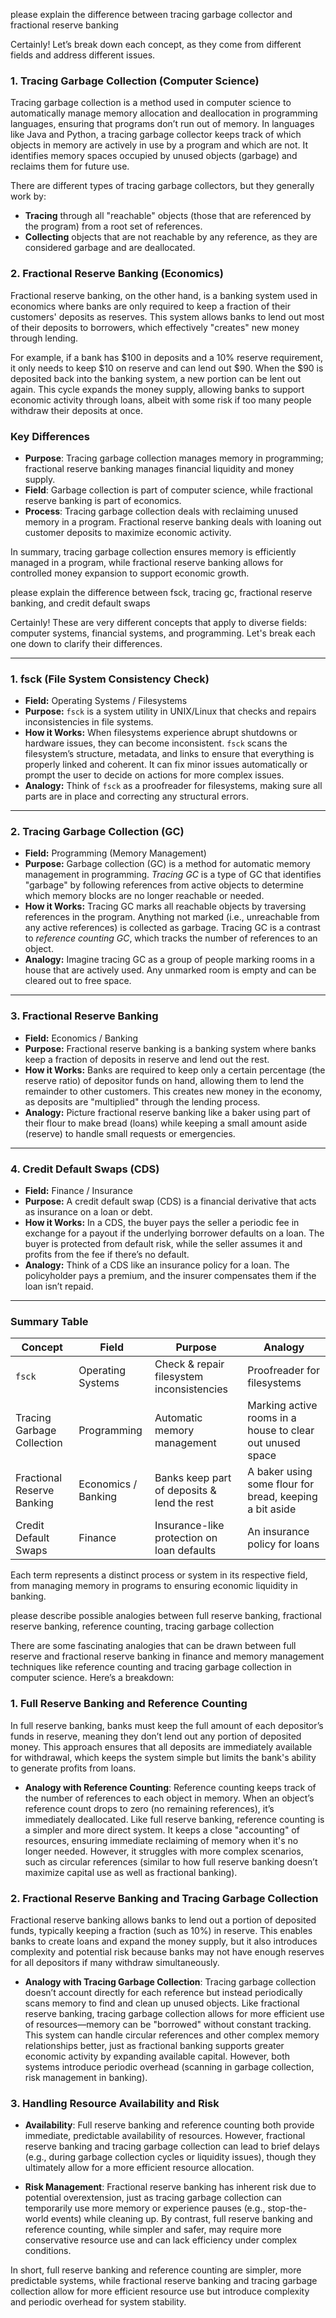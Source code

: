 please explain the difference between tracing garbage collector and fractional reserve banking


Certainly! Let’s break down each concept, as they come from different fields and address different issues.

### 1. Tracing Garbage Collection (Computer Science)
Tracing garbage collection is a method used in computer science to automatically manage memory allocation and deallocation in programming languages, ensuring that programs don’t run out of memory. In languages like Java and Python, a tracing garbage collector keeps track of which objects in memory are actively in use by a program and which are not. It identifies memory spaces occupied by unused objects (garbage) and reclaims them for future use.

There are different types of tracing garbage collectors, but they generally work by:
- **Tracing** through all "reachable" objects (those that are referenced by the program) from a root set of references.
- **Collecting** objects that are not reachable by any reference, as they are considered garbage and are deallocated.

### 2. Fractional Reserve Banking (Economics)
Fractional reserve banking, on the other hand, is a banking system used in economics where banks are only required to keep a fraction of their customers' deposits as reserves. This system allows banks to lend out most of their deposits to borrowers, which effectively "creates" new money through lending. 

For example, if a bank has $100 in deposits and a 10% reserve requirement, it only needs to keep $10 on reserve and can lend out $90. When the $90 is deposited back into the banking system, a new portion can be lent out again. This cycle expands the money supply, allowing banks to support economic activity through loans, albeit with some risk if too many people withdraw their deposits at once.

### Key Differences
- **Purpose**: Tracing garbage collection manages memory in programming; fractional reserve banking manages financial liquidity and money supply.
- **Field**: Garbage collection is part of computer science, while fractional reserve banking is part of economics.
- **Process**: Tracing garbage collection deals with reclaiming unused memory in a program. Fractional reserve banking deals with loaning out customer deposits to maximize economic activity.

In summary, tracing garbage collection ensures memory is efficiently managed in a program, while fractional reserve banking allows for controlled money expansion to support economic growth.







please explain the difference between fsck, tracing gc, fractional reserve banking, and credit default swaps


Certainly! These are very different concepts that apply to diverse fields: computer systems, financial systems, and programming. Let's break each one down to clarify their differences.

---

### 1. **fsck (File System Consistency Check)**

- **Field:** Operating Systems / Filesystems
- **Purpose:** `fsck` is a system utility in UNIX/Linux that checks and repairs inconsistencies in file systems.
- **How it Works:** When filesystems experience abrupt shutdowns or hardware issues, they can become inconsistent. `fsck` scans the filesystem’s structure, metadata, and links to ensure that everything is properly linked and coherent. It can fix minor issues automatically or prompt the user to decide on actions for more complex issues.
- **Analogy:** Think of `fsck` as a proofreader for filesystems, making sure all parts are in place and correcting any structural errors.

---

### 2. **Tracing Garbage Collection (GC)**

- **Field:** Programming (Memory Management)
- **Purpose:** Garbage collection (GC) is a method for automatic memory management in programming. *Tracing GC* is a type of GC that identifies "garbage" by following references from active objects to determine which memory blocks are no longer reachable or needed.
- **How it Works:** Tracing GC marks all reachable objects by traversing references in the program. Anything not marked (i.e., unreachable from any active references) is collected as garbage. Tracing GC is a contrast to *reference counting GC*, which tracks the number of references to an object.
- **Analogy:** Imagine tracing GC as a group of people marking rooms in a house that are actively used. Any unmarked room is empty and can be cleared out to free space.

---

### 3. **Fractional Reserve Banking**

- **Field:** Economics / Banking
- **Purpose:** Fractional reserve banking is a banking system where banks keep a fraction of deposits in reserve and lend out the rest.
- **How it Works:** Banks are required to keep only a certain percentage (the reserve ratio) of depositor funds on hand, allowing them to lend the remainder to other customers. This creates new money in the economy, as deposits are "multiplied" through the lending process.
- **Analogy:** Picture fractional reserve banking like a baker using part of their flour to make bread (loans) while keeping a small amount aside (reserve) to handle small requests or emergencies.

---

### 4. **Credit Default Swaps (CDS)**

- **Field:** Finance / Insurance
- **Purpose:** A credit default swap (CDS) is a financial derivative that acts as insurance on a loan or debt.
- **How it Works:** In a CDS, the buyer pays the seller a periodic fee in exchange for a payout if the underlying borrower defaults on a loan. The buyer is protected from default risk, while the seller assumes it and profits from the fee if there’s no default.
- **Analogy:** Think of a CDS like an insurance policy for a loan. The policyholder pays a premium, and the insurer compensates them if the loan isn’t repaid.

---

### Summary Table

| Concept                 | Field                    | Purpose                                      | Analogy                                                     |
|-------------------------|--------------------------|----------------------------------------------|-------------------------------------------------------------|
| `fsck`                  | Operating Systems        | Check & repair filesystem inconsistencies    | Proofreader for filesystems                                 |
| Tracing Garbage Collection | Programming        | Automatic memory management                  | Marking active rooms in a house to clear out unused space   |
| Fractional Reserve Banking | Economics / Banking | Banks keep part of deposits & lend the rest | A baker using some flour for bread, keeping a bit aside     |
| Credit Default Swaps    | Finance                  | Insurance-like protection on loan defaults   | An insurance policy for loans                               |

Each term represents a distinct process or system in its respective field, from managing memory in programs to ensuring economic liquidity in banking.




please describe possible analogies between full reserve banking, fractional reserve banking, reference counting, tracing garbage collection



There are some fascinating analogies that can be drawn between full reserve and fractional reserve banking in finance and memory management techniques like reference counting and tracing garbage collection in computer science. Here’s a breakdown:

### 1. **Full Reserve Banking and Reference Counting**

In full reserve banking, banks must keep the full amount of each depositor’s funds in reserve, meaning they don’t lend out any portion of deposited money. This approach ensures that all deposits are immediately available for withdrawal, which keeps the system simple but limits the bank's ability to generate profits from loans.

- **Analogy with Reference Counting**: Reference counting keeps track of the number of references to each object in memory. When an object’s reference count drops to zero (no remaining references), it’s immediately deallocated. Like full reserve banking, reference counting is a simpler and more direct system. It keeps a close "accounting" of resources, ensuring immediate reclaiming of memory when it's no longer needed. However, it struggles with more complex scenarios, such as circular references (similar to how full reserve banking doesn’t maximize capital use as well as fractional banking).

### 2. **Fractional Reserve Banking and Tracing Garbage Collection**

Fractional reserve banking allows banks to lend out a portion of deposited funds, typically keeping a fraction (such as 10%) in reserve. This enables banks to create loans and expand the money supply, but it also introduces complexity and potential risk because banks may not have enough reserves for all depositors if many withdraw simultaneously.

- **Analogy with Tracing Garbage Collection**: Tracing garbage collection doesn’t account directly for each reference but instead periodically scans memory to find and clean up unused objects. Like fractional reserve banking, tracing garbage collection allows for more efficient use of resources—memory can be "borrowed" without constant tracking. This system can handle circular references and other complex memory relationships better, just as fractional banking supports greater economic activity by expanding available capital. However, both systems introduce periodic overhead (scanning in garbage collection, risk management in banking).

### 3. **Handling Resource Availability and Risk**

- **Availability**: Full reserve banking and reference counting both provide immediate, predictable availability of resources. However, fractional reserve banking and tracing garbage collection can lead to brief delays (e.g., during garbage collection cycles or liquidity issues), though they ultimately allow for a more efficient resource allocation.
  
- **Risk Management**: Fractional reserve banking has inherent risk due to potential overextension, just as tracing garbage collection can temporarily use more memory or experience pauses (e.g., stop-the-world events) while cleaning up. By contrast, full reserve banking and reference counting, while simpler and safer, may require more conservative resource use and can lack efficiency under complex conditions.

In short, full reserve banking and reference counting are simpler, more predictable systems, while fractional reserve banking and tracing garbage collection allow for more efficient resource use but introduce complexity and periodic overhead for system stability.
